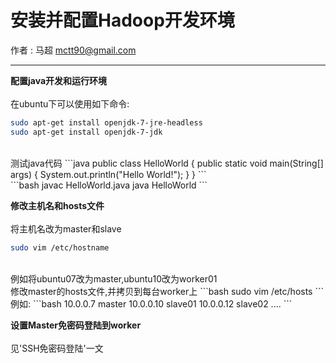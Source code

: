 # 安装并配置Hadoop开发环境

作者 :  马超  mctt90@gmail.com

---

**配置java开发和运行环境** <br><br>
在ubuntu下可以使用如下命令:
```bash
sudo apt-get install openjdk-7-jre-headless
sudo apt-get install openjdk-7-jdk
```
<br>
测试java代码
```java
public class HelloWorld {
    public static void main(String[] args) {
        System.out.println("Hello World!");
    }
}
```
<br>
```bash
javac HelloWorld.java
java HelloWorld
```
<br>

**修改主机名和hosts文件** <br><br>
将主机名改为master和slave
```bash
sudo vim /etc/hostname
```
<br>
例如将ubuntu07改为master,ubuntu10改为worker01<br>
修改master的hosts文件,并拷贝到每台worker上
```bash
sudo vim /etc/hosts
```
<br>
例如:
```bash
10.0.0.7 master
10.0.0.10 slave01
10.0.0.12 slave02
....
```
<br>

**设置Master免密码登陆到worker** <br><br>
见'SSH免密码登陆'一文
<br>

